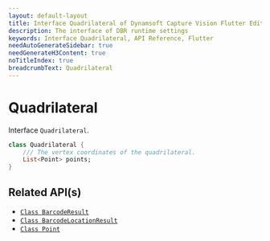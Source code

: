 ```yaml
---
layout: default-layout
title: Interface Quadrilateral of Dynamsoft Capture Vision Flutter Edition
description: The interface of DBR runtime settings
keywords: Interface Quadrilateral, API Reference, Flutter
needAutoGenerateSidebar: true
needGenerateH3Content: true
noTitleIndex: true
breadcrumbText: Quadrilateral
---
```


# Quadrilateral

Interface `Quadrilateral`.

```dart
class Quadrilateral {
    /// The vertex coordinates of the quadrilateral.
    List<Point> points;
}
```

## Related API(s)

- [`Class BarcodeResult`](class-barcode-result.md)
- [`Class BarcodeLocationResult`](class-barcode-location-result.md)
- [`Class Point`](class-point.md)
